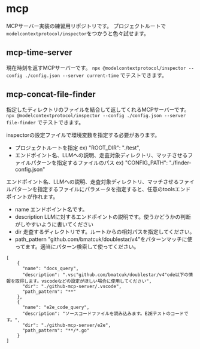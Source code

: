 # mcp

MCPサーバー実装の練習用リポジトリです。
プロジェクトルートで`modelcontextprotocol/inspector`をつかうと色々試せます。

## mcp-time-server

現在時刻を返すMCPサーバーです。
`npx @modelcontextprotocol/inspector --config ./config.json --server current-time`
でテストできます。

## mcp-concat-file-finder

指定したディレクトリのファイルを結合して返してくれるMCPサーバーです。
`npx @modelcontextprotocol/inspector --config ./config.json --server file-finder`
でテストできます。

inspectorの設定ファイルで環境変数を指定する必要があります。
- プロジェクトルートを指定
ex) "ROOT_DIR": "./test",
- エンドポイント名、LLMへの説明、走査対象ディレクトリ、マッチさせるファイルパターンを指定するファイルのパス
ex) "CONFIG_PATH": "./finder-config.json"

エンドポイント名、LLMへの説明、走査対象ディレクトリ、マッチさせるファイルパターンを指定するファイルにパラメータを指定すると、任意のtoolsエンドポイントが作れます。

- name
エンドポイント名です。  
- description
LLMに対するエンドポイントの説明です。使うかどうかの判断がしやすいように書いてください  
- dir
走査するディレクトリです。ルートからの相対パスを指定してください。  
- path_pattern
"github.com/bmatcuk/doublestar/v4"をパターンマッチに使ってます。適当にパターン検索して使ってください。  

```
[
    {
      "name": "docs_query",
      "description": ".vsc"github.com/bmatcuk/doublestar/v4"ode以下の情報を取得します。vscodeなどの設定がほしい場合に使用してください",
      "dir": "./github-mcp-server/.vscode",
      "path_pattern": "**"
    },
    {
      "name": "e2e_code_query",
      "description": "ソースコードファイルを読み込みます。E2Eテストのコードです。",
      "dir": "./github-mcp-server/e2e",
      "path_pattern": "**/*.go"
    }
]
```